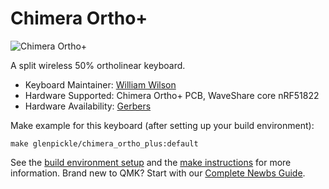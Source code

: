 # Chimera Ortho+

![Chimera Ortho+](https://i.imgur.com/tuDaGdTl.jpg)

A split wireless 50% ortholinear keyboard.

* Keyboard Maintainer: [William Wilson](https://github.com/GlenPickle)
* Hardware Supported: Chimera Ortho+ PCB, WaveShare core nRF51822
* Hardware Availability: [Gerbers](https://github.com/GlenPickle/Chimera/tree/master/ortho_plus/gerbers)

Make example for this keyboard (after setting up your build environment):

    make glenpickle/chimera_ortho_plus:default

See the [build environment setup](https://docs.qmk.fm/#/getting_started_build_tools) and the [make instructions](https://docs.qmk.fm/#/getting_started_make_guide) for more information. Brand new to QMK? Start with our [Complete Newbs Guide](https://docs.qmk.fm/#/newbs).
